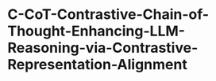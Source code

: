 # C-CoT-Contrastive-Chain-of-Thought-Enhancing-LLM-Reasoning-via-Contrastive-Representation-Alignment
